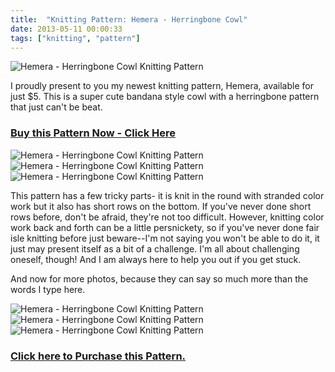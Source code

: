 ```yaml
---
title:  "Knitting Pattern: Hemera - Herringbone Cowl"
date: 2013-05-11 00:00:33
tags: ["knitting", "pattern"]
---
```

![Hemera - Herringbone Cowl Knitting Pattern](/uploads/2013/05/header.jpg)

I proudly present to you my newest knitting pattern, Hemera, available for just $5. This is a super cute bandana style cowl with a herringbone pattern that just can't be beat.

### [Buy this Pattern Now - Click Here](http://www.ravelry.com/purchase/un-petit-squab-designs/155009)

![Hemera - Herringbone Cowl Knitting Pattern](/uploads/2013/05/close-jacket.jpg)
![Hemera - Herringbone Cowl Knitting Pattern](/uploads/2013/05/front-close.jpg)
![Hemera - Herringbone Cowl Knitting Pattern](/uploads/2013/05/cowl-back.jpg)

This pattern has a few tricky parts- it is knit in the round with stranded color work but it also has short rows on the bottom. If you've never done short rows before, don't be afraid, they're not too difficult. However, knitting color work back and forth can be a little persnickety, so if you've never done fair isle knitting before just beware--I'm not saying you won't be able to do it, it just may present itself as a bit of a challenge. I'm all about challenging oneself, though! And I am always here to help you out if you get stuck.

And now for more photos, because they can say so much more than the words I type here.

![Hemera - Herringbone Cowl Knitting Pattern](/uploads/2013/05/hanging-cowl.jpg)
![Hemera - Herringbone Cowl Knitting Pattern](/uploads/2013/05/layed-flat.jpg)
![Hemera - Herringbone Cowl Knitting Pattern](/uploads/2013/05/close-up-stitches.jpg)

### [Click here to Purchase this Pattern.](http://www.ravelry.com/purchase/un-petit-squab-designs/155009)
